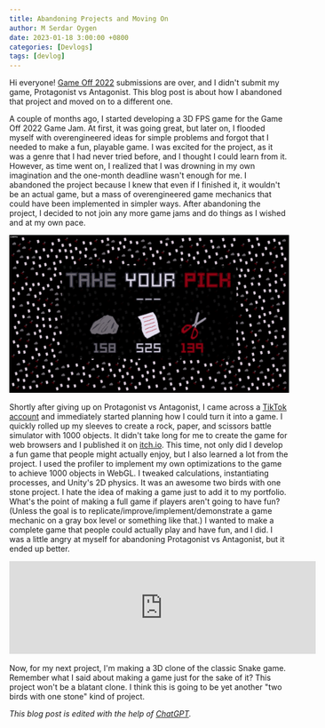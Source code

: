 ```yaml
---
title: Abandoning Projects and Moving On
author: M Serdar Oygen
date: 2023-01-18 3:00:00 +0800
categories: [Devlogs]
tags: [devlog]
---
```

Hi everyone! [Game Off 2022](https://itch.io/jam/game-off-2022) submissions are over, and I didn't submit my game, Protagonist vs Antagonist. This blog post is about how I abandoned that project and moved on to a different one.

A couple of months ago, I started developing a 3D FPS game for the Game Off 2022 Game Jam. At first, it was going great, but later on, I flooded myself with overengineered ideas for simple problems and forgot that I needed to make a fun, playable game. I was excited for the project, as it was a genre that I had never tried before, and I thought I could learn from it. However, as time went on, I realized that I was drowning in my own imagination and the one-month deadline wasn't enough for me. I abandoned the project because I knew that even if I finished it, it wouldn't be an actual game, but a mass of overengineered game mechanics that could have been implemented in simpler ways. After abandoning the project, I decided to not join any more game jams and do things as I wished and at my own pace.

![in-game-screenshot](/assets/img/abandoning-projects-and-moving-on/take_your_pick.png)

Shortly after giving up on Protagonist vs Antagonist, I came across a [TikTok account](https://www.tiktok.com/@rockpaperscissorsbattle) and immediately started planning how I could turn it into a game. I quickly rolled up my sleeves to create a rock, paper, and scissors battle simulator with 1000 objects. It didn't take long for me to create the game for web browsers and I published it on [itch.io](https://rock0n.itch.io/rock-paper-scissors-simulator). This time, not only did I develop a fun game that people might actually enjoy, but I also learned a lot from the project. I used the profiler to implement my own optimizations to the game to achieve 1000 objects in WebGL. I tweaked calculations, instantiating processes, and Unity's 2D physics. It was an awesome two birds with one stone project. I hate the idea of making a game just to add it to my portfolio. What's the point of making a full game if players aren't going to have fun? (Unless the goal is to replicate/improve/implement/demonstrate a game mechanic on a gray box level or something like that.) I wanted to make a complete game that people could actually play and have fun, and I did. I was a little angry at myself for abandoning Protagonist vs Antagonist, but it ended up better.

<iframe frameborder="0" src="https://itch.io/embed/1846397?bg_color=393845&amp;fg_color=E5DFEE&amp;link_color=c6021b&amp;border_color=333333" width="552" height="167"><a href="https://rock0n.itch.io/rock-paper-scissors-simulator">Rock Paper Scissors Simulator by rock0n</a></iframe>

Now, for my next project, I'm making a 3D clone of the classic Snake game. Remember what I said about making a game just for the sake of it? This project won't be a blatant clone. I think this is going to be yet another "two birds with one stone" kind of project. 

*This blog post is edited with the help of [ChatGPT](https://openai.com/blog/chatgpt/).*
